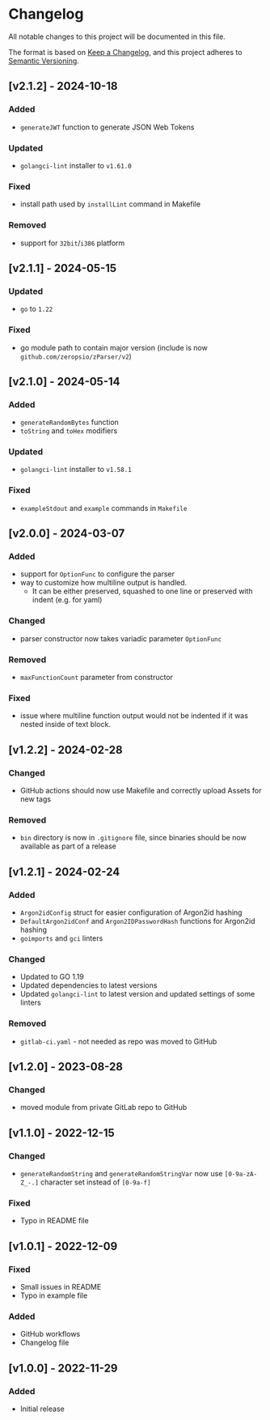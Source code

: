 # Changelog
All notable changes to this project will be documented in this file.

The format is based on [Keep a Changelog](https://keepachangelog.com/en/1.0.0/),
and this project adheres to [Semantic Versioning](https://semver.org/spec/v2.0.0.html).

## [v2.1.2] - 2024-10-18

### Added
- `generateJWT` function to generate JSON Web Tokens

### Updated
- `golangci-lint` installer to `v1.61.0`

### Fixed
- install path used by `installLint` command in Makefile

### Removed
- support for `32bit`/`i386` platform

## [v2.1.1] - 2024-05-15

### Updated
- `go` to `1.22`

### Fixed
- go module path to contain major version (include is now `github.com/zeropsio/zParser/v2`)

## [v2.1.0] - 2024-05-14

### Added
- `generateRandomBytes` function
- `toString` and `toHex` modifiers

### Updated
- `golangci-lint` installer to `v1.58.1`

### Fixed
- `exampleStdout` and `example` commands in `Makefile`

## [v2.0.0] - 2024-03-07

### Added
- support for `OptionFunc` to configure the parser
- way to customize how multiline output is handled.
  - It can be either preserved, squashed to one line or preserved with indent (e.g. for yaml)

### Changed
- parser constructor now takes variadic parameter `OptionFunc`

### Removed
- `maxFunctionCount` parameter from constructor

### Fixed
- issue where multiline function output would not be indented if it was nested inside of text block.

## [v1.2.2] - 2024-02-28

### Changed
- GitHub actions should now use Makefile and correctly upload Assets for new tags

### Removed
- `bin` directory is now in `.gitignore` file, since binaries should be now available as part of a release

## [v1.2.1] - 2024-02-24

### Added
- `Argon2idConfig` struct for easier configuration of Argon2id hashing
- `DefaultArgon2idConf` and `Argon2IDPasswordHash` functions for Argon2id hashing
- `goimports` and `gci` linters

### Changed
- Updated to GO 1.19
- Updated dependencies to latest versions
- Updated `golangci-lint` to latest version and updated settings of some linters

### Removed
- `gitlab-ci.yaml` - not needed as repo was moved to GitHub

## [v1.2.0] - 2023-08-28

### Changed
- moved module from private GitLab repo to GitHub

## [v1.1.0] - 2022-12-15

### Changed
- `generateRandomString` and `generateRandomStringVar` now use `[0-9a-zA-Z_-.]` character set instead of `[0-9a-f]`

### Fixed 
- Typo in README file

## [v1.0.1] - 2022-12-09

### Fixed
- Small issues in README
- Typo in example file

### Added
- GitHub workflows
- Changelog file

## [v1.0.0] - 2022-11-29

### Added
- Initial release
